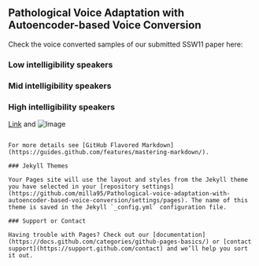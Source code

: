 ## Pathological Voice Adaptation with Autoencoder-based Voice Conversion

Check the voice converted samples of our submitted SSW11 paper here:

### Low intelligibility speakers


### Mid intelligibility speakers


### High intelligibility speakers

[Link](url) and ![Image](src)
```

For more details see [GitHub Flavored Markdown](https://guides.github.com/features/mastering-markdown/).

### Jekyll Themes

Your Pages site will use the layout and styles from the Jekyll theme you have selected in your [repository settings](https://github.com/milla95/Pathological-voice-adaptation-with-autoencoder-based-voice-conversion/settings/pages). The name of this theme is saved in the Jekyll `_config.yml` configuration file.

### Support or Contact

Having trouble with Pages? Check out our [documentation](https://docs.github.com/categories/github-pages-basics/) or [contact support](https://support.github.com/contact) and we’ll help you sort it out.
